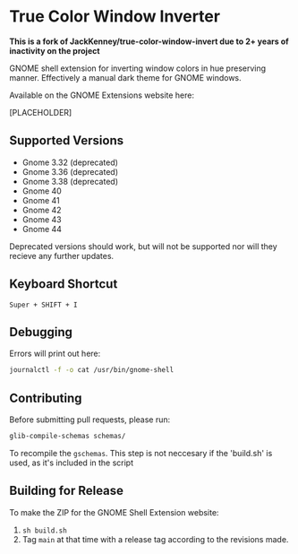 # True Color Window Inverter

**This is a fork of JackKenney/true-color-window-invert due to 2+ years of inactivity on the project**

GNOME shell extension for inverting window colors in hue preserving manner. Effectively a manual dark theme for GNOME windows.

Available on the GNOME Extensions website here:

[PLACEHOLDER]

## Supported Versions

- Gnome 3.32 (deprecated)
- Gnome 3.36 (deprecated)
- Gnome 3.38 (deprecated)
- Gnome 40
- Gnome 41
- Gnome 42
- Gnome 43
- Gnome 44

Deprecated versions should work, but will not be supported nor will they recieve any further updates.

## Keyboard Shortcut

`Super + SHIFT + I`

## Debugging

Errors will print out here:
```bash
journalctl -f -o cat /usr/bin/gnome-shell
```

## Contributing

Before submitting pull requests, please run:

```bash
glib-compile-schemas schemas/
```

To recompile the `gschemas`.
This step is not neccesary if the 'build.sh' is used, as it's included in the script

## Building for Release

To make the ZIP for the GNOME Shell Extension website: 

1. `sh build.sh`
2. Tag `main` at that time with a release tag according to the revisions made.
